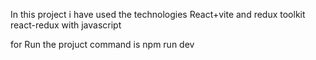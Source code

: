 In this project  i have used the technologies React+vite and redux toolkit react-redux with javascript 

for Run the projuct command is npm run dev
